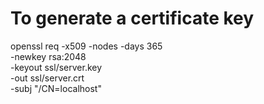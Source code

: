 # To generate a certificate key

openssl req -x509 -nodes -days 365 \
 -newkey rsa:2048 \
 -keyout ssl/server.key \
 -out ssl/server.crt \
 -subj "/CN=localhost"
